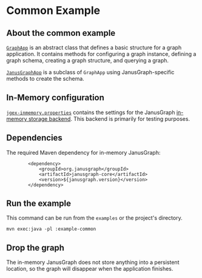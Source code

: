 # Common Example

## About the common example

[`GraphApp`](src/main/java/org/janusgraph/example/GraphApp.java) is an abstract
class that defines a basic structure for a graph application. It contains
methods for configuring a graph instance, defining a graph schema, creating
a graph structure, and querying a graph.

[`JanusGraphApp`](src/main/java/org/janusgraph/example/JanusGraphApp.java) is
a subclass of `GraphApp` using JanusGraph-specific methods to create the schema.

## In-Memory configuration

[`jgex-inmemory.properties`](conf/jgex-inmemory.properties) contains the
settings for the JanusGraph [in-memory storage backend](https://docs.janusgraph.org/storage-backend/inmemorybackend/).
This backend is primarily for testing purposes.

## Dependencies

The required Maven dependency for in-memory JanusGraph:

```
        <dependency>
            <groupId>org.janusgraph</groupId>
            <artifactId>janusgraph-core</artifactId>
            <version>${janusgraph.version}</version>
        </dependency>
```

## Run the example

This command can be run from the `examples` or the project's directory.

```
mvn exec:java -pl :example-common
```

## Drop the graph

The in-memory JanusGraph does not store anything into a persistent location,
so the graph will disappear when the application finishes.
